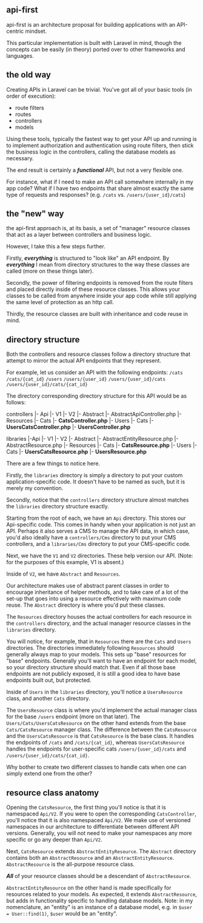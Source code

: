 ## api-first

api-first is an architecture proposal for building applications with an API-centric mindset.

This particular implementation is built with Laravel in mind, though the concepts can be easily (in theory) ported over to other frameworks and languages.

## the old way

Creating APIs in Laravel can be trivial.  You've got all of your basic tools (in order of execution):
 - route filters
 - routes
 - controllers
 - models

Using these tools, typically the fastest way to get your API up and running is to implement authorization and authentication
using route filters, then stick the business logic in the controllers, calling the database models as necessary.

The end result is certainly a ***functional*** API, but not a very flexible one.

For instance, what if I need to make an API call somewhere internally in my app code?
What if I have two endpoints that share almost exactly the same type of requests and responses?
(e.g. `/cats` vs. `/users/{user_id}/cats`)

## the "new" way

the api-first approach is, at its basis, a set of "manager" resource classes that act as a layer between controllers and business logic.

However, I take this a few steps further.

Firstly, ***everything*** is structured to "look like" an API endpoint.
By ***everything*** I mean from directory structures to the way these classes are called (more on these things later).

Secondly, the power of filtering endpoints is removed from the route filters and placed directly inside of these resource classes.
This allows your classes to be called from anywhere inside your app code while still applying the same level of protection as an http call.

Thirdly, the resource classes are built with inheritance and code reuse in mind.

## directory structure

Both the controllers and resource classes follow a directory structure that attempt to mirror the actual API endpoints that they represent.

For example, let us consider an API with the following endpoints:
`/cats`
`/cats/{cat_id}`
`/users`
`/users/{user_id}`
`/users/{user_id}/cats`
`/users/{user_id}/cats/{cat_id}`


The directory corresponding directory structure for this API would be as follows:

controllers
    |- Api
        |- V1
        |- V2
            |- Abstract
                |- AbstractApiController.php
            |- Resources
                |- Cats
                    |- **CatsController.php**
                |- Users
                    |- Cats
                        |- **UsersCatsController.php**
                    |- **UsersController.php**

libraries
    |-Api
        |- V1
        |- V2
            |- Abstract
                |- AbstractEntityResource.php
                |- AbstractResource.php
            |- Resources
                |- Cats
                    |- **CatsResource.php**
                    |- Users
                        |- Cats
                            |- **UsersCatsResource.php**
                        |- **UsersResource.php**

There are a few things to notice here.

Firstly, the `libraries` directory is simply a directory to put your custom application-specific code.
It doesn't have to be named as such, but it is merely my convention.

Secondly, notice that the `controllers` directory structure almost matches the `libraries` directory structure exactly.

Starting from the root of each, we have an `Api` directory. This stores our Api-specific code.
This comes in handy when your application is not just an API.  Perhaps it also serves a CMS to manage the API data,
in which case, you'd also ideally have a `controllers/Cms` directory to put your CMS controllers,
and a `libraries/Cms` directory to put your CMS-specific code.

Next, we have the `V1` and `V2` directories.  These help version our API.
(Note: for the purposes of this example, V1 is absent.)

Inside of `V2`, we have `Abstract` and `Resources`.

Our architecture makes use of abstract parent classes in order to encourage inheritance of helper methods,
and to take care of a lot of the set-up that goes into using a resource effectively with maximum code reuse.
The `Abstract` directory is where you'd put these classes.

The `Resources` directory houses the actual controllers for each resource in the `controllers` directory,
and the actual manager resource classes in the `libraries` directory.

You will notice, for example, that in `Resources` there are the `Cats` and `Users` directories.
The directories immediately following `Resources` should generally always map to your models.
This sets up "base" resources for "base" endpoints.
Generally you'll want to have an endpoint for each model, so your directory structure should match that.
Even if all those base endpoints are not publicly exposed, it is still a good idea to have base endpoints built out, but protected.

Inside of `Users` in the `libraries` directory, you'll notice a `UsersResource` class, and another `Cats` directory.

The `UsersResource` class is where you'd implement the actual manager class for the base `/users` endpoint (more on that later).
The `Users/Cats/UsersCatsResource` on the other hand extends from the base `Cats/CatsResource` manager class.
The difference between the `CatsResource` and the `UsersCatsResource` is that `CatsResource` is the base class.
It handles the endpoints of `/cats` and `/cats/{cat_id}`,
whereas `UsersCatsResource` handles the endpoints for user-specific cats `/users/{user_id}/cats` and `/users/{user_id}/cats/{cat_id}`.

Why bother to create two different classes to handle cats when one can simply extend one from the other?

## resource class anatomy

Opening the `CatsResource`, the first thing you'll notice is that it is namespaced `Api/V2`.
If you were to open the corresponding `CatsController`, you'll notice that it is also namespaced `Api/V2`.
We make use of versioned namespaces in our architecture to differentiate between different API versions.
Generally, you will not need to make your namespaces any more specific or go any deeper than `Api/V2`.

Next, `CatsResource` extends `AbstractEntityResource`.  The `Abstract` directory contains both an `AbstractResource`
and an `AbstractEntityResource`.  `AbstractResource` is the all-purpose resource class.

***All*** of your resource classes should be a descendant of `AbstractResource`.

`AbstractEntityResource` on the other hand is made specifically for resources related to your models.
As expected, it extends `AbstractResource`, but adds in functionality specific to handling database models.
Note: in my nomenclature, an "entity" is an instance of a database model, e.g. in `$user = User::find(1)`,
`$user` would be an "entity".


